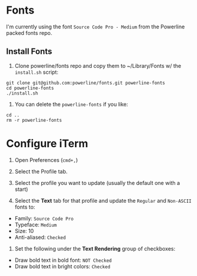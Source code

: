 Fonts
=====

I'm currently using the font `Source Code Pro - Medium` from the Powerline packed fonts repo.

## Install Fonts

1. Clone powerline/fonts repo and copy them to ~/Library/Fonts w/ the `install.sh` script:

  ```
  git clone git@github.com:powerline/fonts.git powerline-fonts
  cd powerline-fonts
  ./install.sh
  ```

1. You can delete the `powerline-fonts` if you like:

  ```
  cd ..
  rm -r powerline-fonts
  ```

# Configure iTerm

1. Open Preferences (`cmd+,`)

1. Select the Profile tab.

1. Select the profile you want to update (usually the default one with a start)

1. Select the **Text** tab for that profile and update the `Regular` and `Non-ASCII` fonts to:

 - Family: `Source Code Pro`
 - Typeface: `Medium`
 - Size: 10
 - Anti-aliased: `Checked`

1. Set the following under the **Text Rendering** group of checkboxes:

 - Draw bold text in bold font: `NOT Checked`
 - Draw bold text in bright colors: `Checked`
